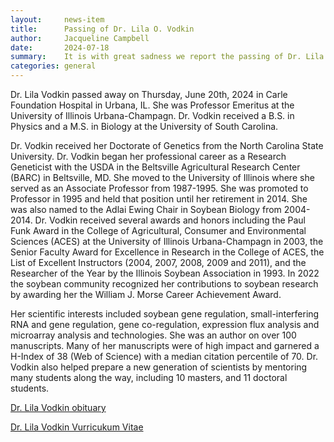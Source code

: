 ```yaml
---
layout:     news-item
title:      Passing of Dr. Lila O. Vodkin   
author:     Jacqueline Campbell
date:       2024-07-18
summary:    It is with great sadness we report the passing of Dr. Lila O. Vodkin. Dr. Vodkin.
categories: general
---
```

Dr. Lila Vodkin passed away on Thursday, June 20th, 2024 in Carle Foundation Hospital in Urbana, IL. She was Professor Emeritus at the University of Illinois Urbana-Champagn. Dr. Vodkin received a B.S. in Physics and a M.S. in Biology at the University of South Carolina.

Dr. Vodkin received her Doctorate of Genetics from the North Carolina State University. Dr. Vodkin began her professional career as a Research Geneticist with the USDA in the Beltsville Agricultural Research Center (BARC) in Beltsville, MD. She moved to the University of Illinois where she served as an Associate Professor from 1987-1995. She was promoted to Professor in 1995 and held that position until her retirement in 2014. She was also named to the Adlai Ewing Chair in Soybean Biology from 2004-2014. Dr. Vodkin received several awards and honors including the Paul Funk Award in the College of Agricultural, Consumer and Environmental Sciences (ACES) at the University of Illinois Urbana-Champagn in 2003, the Senior Faculty Award for Excellence in Research in the College of ACES, the List of Excellent Instructors (2004, 2007, 2008, 2009 and 2011), and the Researcher of the Year by the Illinois Soybean Association in 1993. In 2022 the soybean community recognized her contributions to soybean research by awarding her the William J. Morse Career Achievement Award.

Her scientific interests included soybean gene regulation, small-interfering RNA and gene regulation, gene co-regulation, expression flux analysis and microarray analysis and technologies. She was an author on over 100 manuscripts. Many of her manuscripts were of high impact and garnered a H-Index of 38 (Web of Science) with a median citation percentile of 70. Dr. Vodkin also helped prepare a new generation of scientists by mentoring many students along the way, including 10 masters, and 11 doctoral students.

[Dr. Lila Vodkin obituary](https://www.legacy.com/us/obituaries/news-gazette/name/lila-vodkin-obituary?id=55404156)

[Dr. Lila Vodkin Vurricukum Vitae](https://data.legumeinfo.org/annex/Glycine/max/documents/obits/LilaVodkin_CV.pdf)

